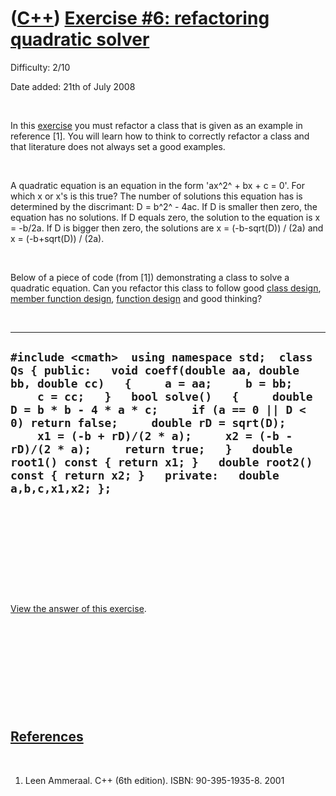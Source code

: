 # ([C++](Cpp.md)) [Exercise \#6: refactoring quadratic solver](CppExerciseRefactoringQuadraticSolver.md)

Difficulty: 2/10

Date added: 21th of July 2008

 

In this [exercise](CppExercise.md) you must refactor a class that is
given as an example in reference \[1\]. You will learn how to think to
correctly refactor a class and that literature does not always set a
good examples.

 

A quadratic equation is an equation in the form 'ax^2^ + bx + c = 0'.
For which x or x's is this true? The number of solutions this equation
has is determined by the discrimant: D = b^2^ - 4ac. If D is smaller
then zero, the equation has no solutions. If D equals zero, the solution
to the equation is x = -b/2a. If D is bigger then zero, the solutions
are x = (-b-sqrt(D)) / (2a) and x = (-b+sqrt(D)) / (2a).

 

Below of a piece of code (from \[1\]) demonstrating a class to solve a
quadratic equation. Can you refactor this class to follow good [class
design](CppClassDesign.md), [member function
design](CppMemberFunctionDesign.md), [function
design](CppFunctionDesign.md) and good thinking?

 

  ----------------------------------------------------------------------------------------------------------------------------------------------------------------------------------------------------------------------------------------------------------------------------------------------------------------------------------------------------------------------------------------------------------------------------------------------------------------------------
  ` #include <cmath>  using namespace std;  class Qs { public:   void coeff(double aa, double bb, double cc)   {     a = aa;     b = bb;     c = cc;   }   bool solve()   {     double D = b * b - 4 * a * c;     if (a == 0 || D < 0) return false;     double rD = sqrt(D);     x1 = (-b + rD)/(2 * a);     x2 = (-b - rD)/(2 * a);     return true;   }   double root1() const { return x1; }   double root2() const { return x2; }   private:   double a,b,c,x1,x2; }; `
  ----------------------------------------------------------------------------------------------------------------------------------------------------------------------------------------------------------------------------------------------------------------------------------------------------------------------------------------------------------------------------------------------------------------------------------------------------------------------------

 

 

 

 

 

[View the answer of this
exercise](CppExerciseRefactoringQuadraticSolverAnswer.md).

 

 

 

 

 

[References](CppReferences.md)
-------------------------------

 

1.  Leen Ammeraal. C++ (6th edition). ISBN: 90-395-1935-8. 2001

 

 

 

 

 

 

